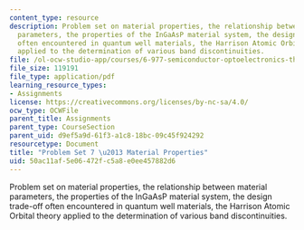```yaml
---
content_type: resource
description: Problem set on material properties, the relationship between material
  parameters, the properties of the InGaAsP material system, the design trade-off
  often encountered in quantum well materials, the Harrison Atomic Orbital theory
  applied to the determination of various band discontinuities.
file: /ol-ocw-studio-app/courses/6-977-semiconductor-optoelectronics-theory-and-design-fall-2002/50ac11af5e06472fc5a8e0ee457882d6_ps7.pdf
file_size: 119191
file_type: application/pdf
learning_resource_types:
- Assignments
license: https://creativecommons.org/licenses/by-nc-sa/4.0/
ocw_type: OCWFile
parent_title: Assignments
parent_type: CourseSection
parent_uid: d9ef5a9d-61f3-a1c8-18bc-09c45f924292
resourcetype: Document
title: "Problem Set 7 \u2013 Material Properties"
uid: 50ac11af-5e06-472f-c5a8-e0ee457882d6
---
```

Problem set on material properties, the relationship between material parameters, the properties of the InGaAsP material system, the design trade-off often encountered in quantum well materials, the Harrison Atomic Orbital theory applied to the determination of various band discontinuities.